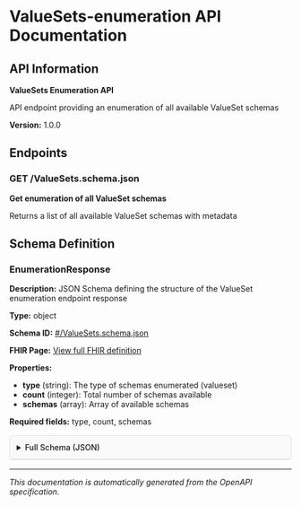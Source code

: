 # ValueSets-enumeration API Documentation

<!-- This content is automatically generated from ValueSets-enumeration.openapi.json -->

## API Information

**ValueSets Enumeration API**

API endpoint providing an enumeration of all available ValueSet schemas

**Version:** 1.0.0

## Endpoints

### GET /ValueSets.schema.json

**Get enumeration of all ValueSet schemas**

Returns a list of all available ValueSet schemas with metadata

## Schema Definition

### EnumerationResponse

**Description:** JSON Schema defining the structure of the ValueSet enumeration endpoint response

**Type:** object

**Schema ID:** [#/ValueSets.schema.json](#/ValueSets.schema.json)

**FHIR Page:** [View full FHIR definition](artifacts.html#terminology-value-sets)

**Properties:**

- **type** (string): The type of schemas enumerated (valueset)
- **count** (integer): Total number of schemas available
- **schemas** (array): Array of available schemas

**Required fields:** type, count, schemas

<details>
<summary>Full Schema (JSON)</summary>

```json
{
  "$schema": "https://json-schema.org/draft/2020-12/schema",
  "$id": "#/ValueSets.schema.json",
  "title": "ValueSet Enumeration Schema",
  "description": "JSON Schema defining the structure of the ValueSet enumeration endpoint response",
  "type": "object",
  "properties": {
    "type": {
      "type": "string",
      "const": "valueset",
      "description": "The type of schemas enumerated (valueset)"
    },
    "count": {
      "type": "integer",
      "description": "Total number of schemas available"
    },
    "schemas": {
      "type": "array",
      "description": "Array of available schemas",
      "items": {
        "type": "object",
        "properties": {
          "filename": {
            "type": "string",
            "description": "Schema filename"
          },
          "id": {
            "type": "string",
            "description": "Schema $id"
          },
          "title": {
            "type": "string",
            "description": "Schema title"
          },
          "description": {
            "type": "string",
            "description": "Schema description"
          },
          "url": {
            "type": "string",
            "description": "Relative URL to the schema file"
          },
          "valueSetUrl": {
            "type": "string",
            "description": "FHIR canonical URL of the ValueSet"
          },
          "codeCount": {
            "type": "integer",
            "description": "Number of codes in the ValueSet"
          }
        },
        "required": [
          "filename",
          "title",
          "url"
        ]
      }
    }
  },
  "required": [
    "type",
    "count",
    "schemas"
  ],
  "example": {
    "type": "valueset",
    "count": 1,
    "schemas": [
      {
        "filename": "ValueSet-example-codes.schema.json",
        "id": "http://smart.who.int/base/ValueSet-example-codes.schema.json",
        "title": "Example Codes for Testing Schema",
        "description": "JSON Schema for Example Codes for Testing ValueSet codes. Generated from FHIR expansions using IRI format.",
        "url": "./ValueSet-example-codes.schema.json",
        "valueSetUrl": "http://smart.who.int/base/ValueSet/example-codes",
        "codeCount": 2
      }
    ]
  }
}
```

</details>


<style>
/* Schema documentation styling that integrates with IG theme */
.enum-values {
  background-color: #e7f3ff;
  border: 1px solid #b8daff;
  border-radius: 4px;
  padding: 1rem;
  margin: 1rem 0;
}

.enum-value {
  display: inline-block;
  background-color: #00477d;
  color: white;
  padding: 0.2rem 0.5rem;
  border-radius: 3px;
  margin: 0.2rem;
  font-size: 0.9rem;
  text-decoration: none;
}

.enum-value a {
  color: white;
  text-decoration: none;
}

.enum-value:hover, .enum-value a:hover {
  background-color: #0070A1;
  color: white;
  text-decoration: none;
}

.enum-truncated {
  margin-top: 0.5rem;
  font-style: italic;
  color: #6c757d;
}

details {
  margin: 1rem 0;
  border: 1px solid #dee2e6;
  border-radius: 4px;
  padding: 0;
}

details summary {
  background: #f8f9fa;
  padding: 0.75rem;
  cursor: pointer;
  border-bottom: 1px solid #dee2e6;
  font-weight: 500;
}

details[open] summary {
  border-bottom: 1px solid #dee2e6;
}

details pre {
  margin: 1rem;
  background: #f8f9fa;
  border: 1px solid #e9ecef;
  border-radius: 4px;
  padding: 1rem;
  overflow-x: auto;
}
</style>

---

*This documentation is automatically generated from the OpenAPI specification.*
